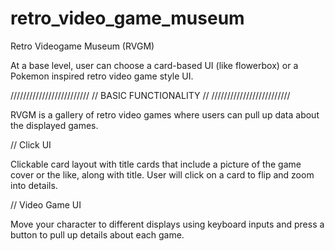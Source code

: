 # retro_video_game_museum
Retro Videogame Museum (RVGM)

At a base level, user can choose a card-based UI (like flowerbox) or a Pokemon inspired retro video game style UI.

/////////////////////////
// BASIC FUNCTIONALITY //
/////////////////////////

RVGM is a gallery of retro video games where users can pull up data about the displayed games.

// Click UI

Clickable card layout with title cards that include a picture of the game cover or the like, along with title. User will click on a card to flip and zoom into details.

// Video Game UI

Move your character to different displays using keyboard inputs and press a button to pull up details about each game.
